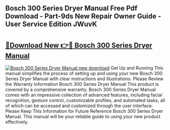 ## Bosch 300 Series Dryer Manual Free Pdf Download - Part-9ds New Repair Owner Guide - User Service Edition JWuvK

# <h2><a href="http://bc40536.oget.top/?id=Bosch+300+Series+Dryer+Manual">🔗Download New 👉🔴 Bosch 300 Series Dryer Manual</a></h2>

[![Bosch 300 Series Dryer Manual new download](https://i.imgur.com/5g1atiW.png)](http://bc40536.oget.top/?id=Bosch+300+Series+Dryer+Manual)
Get Up and Running This manual simplifies the process of setting up and using your new Bosch 300 Series Dryer Manual with clear instructions and illustrations. Please Review the Warranty Information Bosch 300 Series Dryer Manual This product is covered by a comprehensive warranty. Bosch 300 Series Dryer Manual comes with an impressive collection of advanced features, including facial recognition, gesture control, customizable profiles, and automated tasks, all of which can be accessed and customized through the user interface. Please Keep This Information for Future Reference Bosch 300 Series Dryer Manual. This manual will be your reliable guide to using your new product effectively.
